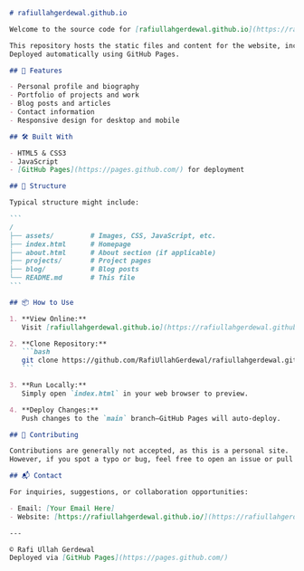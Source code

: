 ````markdown name=README.md
# rafiullahgerdewal.github.io

Welcome to the source code for [rafiullahgerdewal.github.io](https://rafiullahgerdewal.github.io/) — the personal website and portfolio of Rafi Ullah Gerdewal.

This repository hosts the static files and content for the website, including personal projects, blogs, and contact information.  
Deployed automatically using GitHub Pages.

## 🚀 Features

- Personal profile and biography
- Portfolio of projects and work
- Blog posts and articles
- Contact information
- Responsive design for desktop and mobile

## 🛠️ Built With

- HTML5 & CSS3
- JavaScript
- [GitHub Pages](https://pages.github.com/) for deployment

## 📁 Structure

Typical structure might include:

```
/
├── assets/         # Images, CSS, JavaScript, etc.
├── index.html      # Homepage
├── about.html      # About section (if applicable)
├── projects/       # Project pages
├── blog/           # Blog posts
└── README.md       # This file
```

## 📦 How to Use

1. **View Online:**  
   Visit [rafiullahgerdewal.github.io](https://rafiullahgerdewal.github.io/) to see the website.

2. **Clone Repository:**  
   ```bash
   git clone https://github.com/RafiUllahGerdewal/rafiullahgerdewal.github.io.git
   ```

3. **Run Locally:**  
   Simply open `index.html` in your web browser to preview.

4. **Deploy Changes:**  
   Push changes to the `main` branch—GitHub Pages will auto-deploy.

## 📝 Contributing

Contributions are generally not accepted, as this is a personal site.  
However, if you spot a typo or bug, feel free to open an issue or pull request.

## 📬 Contact

For inquiries, suggestions, or collaboration opportunities:

- Email: [Your Email Here]
- Website: [https://rafiullahgerdewal.github.io/](https://rafiullahgerdewal.github.io/)

---

© Rafi Ullah Gerdewal  
Deployed via [GitHub Pages](https://pages.github.com/)
````
